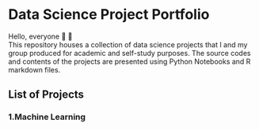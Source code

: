 # Data Science Project Portfolio
Hello, everyone 👋 👋   
This repository houses a collection of data science projects that I and my group produced for academic and self-study purposes. The source codes and contents of the projects are presented using Python Notebooks and R markdown files.

## List of Projects

### 1.Machine Learning
